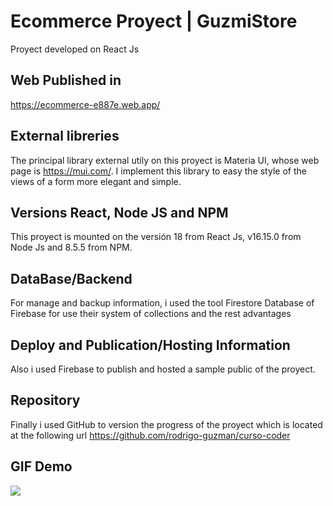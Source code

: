# Ecommerce Proyect | GuzmiStore
Proyect developed on React Js

## Web Published in
https://ecommerce-e887e.web.app/ 

## External libreries
The principal library external utily on this proyect is Materia UI, whose web page is https://mui.com/. I implement this library to easy the style of the views of a form more elegant and simple.

## Versions React, Node JS and NPM
This proyect is mounted on the versión 18 from React Js, v16.15.0 from Node Js and 8.5.5 from NPM.

## DataBase/Backend
For manage and backup information, i used the tool Firestore Database of Firebase for use their system of collections and the rest advantages

## Deploy and Publication/Hosting Information
Also i used Firebase to publish and hosted a sample public of the proyect.

## Repository
Finally i used GitHub to version the progress of the proyect 
which is located at the following url https://github.com/rodrigo-guzman/curso-coder

## GIF Demo
![](demo-proyect-coderhouse-ReactJs-Ecommerce.gif)
